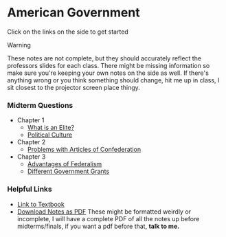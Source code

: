 # American Government

Click on the links on the side to get started

> [!WARNING]
> These notes are not complete, but they should accurately reflect
> the professors slides for each class. There might be missing information
> so make sure you're keeping your own notes on the side as well. If there's
> anything wrong or you think something should change, hit me up in class, 
> I sit closest to the projector screen place thingy.

### Midterm Questions
* Chapter 1
  * [What is an Elite?](/american_gov/chapter1.md?id=midterm-question)
  * [Political Culture](/american_gov/chapter1?id=midterm-essay-question)
* Chapter 2
  * [Problems with Articles of Confederation](american_gov/chapter2?id=midterm-essay-question)
* Chapter 3
  * [Advantages of Federalism](/american_gov/chapter3?id=midterm-question)
  * [Different Government Grants](/american_gov/chapter3?id=midterm-question-1)

### Helpful Links
* [Link to Textbook](https://drive.google.com/open?id=1Yhw1qaFDaAW8u4kMeWqtG5rluSPYjJQg)
* [Download Notes as PDF](/downloads/american_gov.pdf ':ignore') These might be formatted weirdly or incomplete, I will have a complete PDF of all the notes up before midterms/finals, if you want a pdf before that, **talk to me.**
